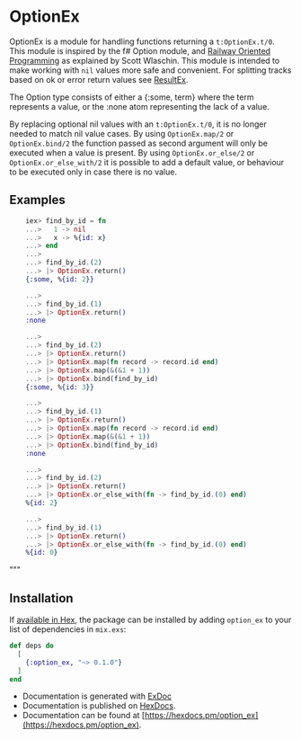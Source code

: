 # OptionEx

OptionEx is a module for handling functions returning a `t:OptionEx.t/0`.
This module is inspired by the f# Option module, and [Railway Oriented Programming](https://fsharpforfunandprofit.com/rop/) as explained by Scott Wlaschin. This module is intended to make working with `nil` values more safe and convenient. For splitting tracks based on ok or error return values see [ResultEx](https://hexdocs.pm/result_ex/ResultEx.html#content).

The Option type consists of either a {:some, term} where the term represents a value, or the :none atom representing the lack of a value.

By replacing optional nil values with an `t:OptionEx.t/0`, it is no longer needed to match nil value cases. By using `OptionEx.map/2` or `OptionEx.bind/2` the function passed as second argument will only be executed when a value is present. By using `OptionEx.or_else/2` or `OptionEx.or_else_with/2` it is possible to add a default value, or behaviour to be executed only in case there is no value.

## Examples

```elixir
    iex> find_by_id = fn
    ...>   1 -> nil
    ...>   x -> %{id: x}
    ...> end
    ...>
    ...> find_by_id.(2)
    ...> |> OptionEx.return()
    {:some, %{id: 2}}
```

```elixir
    ...>
    ...> find_by_id.(1)
    ...> |> OptionEx.return()
    :none
```

```elixir
    ...>
    ...> find_by_id.(2)
    ...> |> OptionEx.return()
    ...> |> OptionEx.map(fn record -> record.id end)
    ...> |> OptionEx.map(&(&1 + 1))
    ...> |> OptionEx.bind(find_by_id)
    {:some, %{id: 3}}
```

```elixir
    ...>
    ...> find_by_id.(1)
    ...> |> OptionEx.return()
    ...> |> OptionEx.map(fn record -> record.id end)
    ...> |> OptionEx.map(&(&1 + 1))
    ...> |> OptionEx.bind(find_by_id)
    :none
```

```elixir
    ...>
    ...> find_by_id.(2)
    ...> |> OptionEx.return()
    ...> |> OptionEx.or_else_with(fn -> find_by_id.(0) end)
    %{id: 2}
```

```elixir
    ...>
    ...> find_by_id.(1)
    ...> |> OptionEx.return()
    ...> |> OptionEx.or_else_with(fn -> find_by_id.(0) end)
    %{id: 0}
```

"""


## Installation

If [available in Hex](https://hex.pm/docs/publish), the package can be installed
by adding `option_ex` to your list of dependencies in `mix.exs`:

```elixir
def deps do
  [
    {:option_ex, "~> 0.1.0"}
  ]
end
```

- Documentation is generated with [ExDoc](https://github.com/elixir-lang/ex_doc)
- Documentation is published on [HexDocs](https://hexdocs.pm).
- Documentation can be found at [https://hexdocs.pm/option_ex](https://hexdocs.pm/option_ex).
